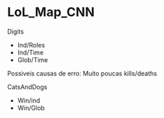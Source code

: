 # LoL_Map_CNN

Digits
- Ind/Roles
- Ind/Time
- Glob/Time

Possiveis causas de erro: Muito poucas kills/deaths

CatsAndDogs 
- Win/ind
- Win/Glob